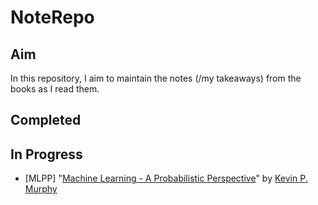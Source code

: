 # NoteRepo

## Aim

In this repository, I aim to maintain the notes (/my takeaways) from the books as I read them.

## Completed



## In Progress

- [MLPP]  "[Machine Learning - A Probabilistic Perspective](!https://doc.lagout.org/science/Artificial%20Intelligence/Machine%20learning/Machine%20Learning_%20A%20Probabilistic%20Perspective%20%5BMurphy%202012-08-24%5D.pdf)" by [Kevin P. Murphy](!https://www.cs.ubc.ca/~murphyk/)

